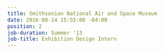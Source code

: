 ```yaml
---
title: Smithsonian National Air and Space Museum
date: 2016-08-14 15:55:00 -04:00
position: 2
job-duration: Summer '13
job-title: Exhibition Design Intern
---
```


